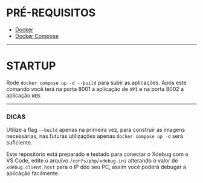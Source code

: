 # PRÉ-REQUISITOS

- <a href="https://www.docker.com/">Docker</a>
- <a href="https://docs.docker.com/compose/">Docker Compose</a>

---

# STARTUP

Rode `docker compose up -d --build` para subir as aplicações.
Após este comando você terá na porta 8001 a aplicação de `API` e na porta 8002 a aplicação `WEB`.

---

### DICAS

Utilize a flag `--build` apenas na primeira vez, para construir as imagens necessárias, nas futuras utilizações apenas `docker compose up -d` será suficiente.

Este repositório está preparado e testado para conectar o Xdebug com o VS Code, edite o arquivo `/confs/php/xdebug.ini` alterando o valor de `xdebug.client_host` para o IP ddo seu PC, assim você poderá debugar a aplicação facilmente.
